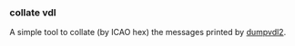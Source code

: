 ### collate vdl

A simple tool to collate (by ICAO hex) the messages printed by [dumpvdl2](https://github.com/szpajder/dumpvdl2).
